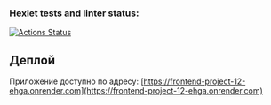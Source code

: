 ### Hexlet tests and linter status:
[![Actions Status](https://github.com/Enstrue/frontend-project-12/actions/workflows/hexlet-check.yml/badge.svg)](https://github.com/Enstrue/frontend-project-12/actions)

## Деплой
Приложение доступно по адресу: [https://frontend-project-12-ehga.onrender.com](https://frontend-project-12-ehga.onrender.com)
